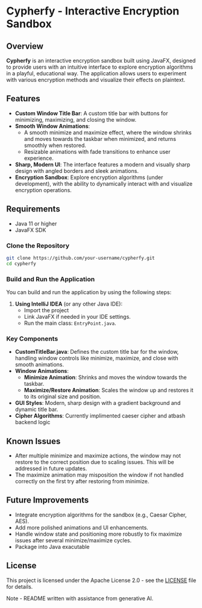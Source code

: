 
# Cypherfy - Interactive Encryption Sandbox

## Overview

**Cypherfy** is an interactive encryption sandbox built using JavaFX, designed to provide users with an intuitive interface to explore encryption algorithms in a playful, educational way. The application allows users to experiment with various encryption methods and visualize their effects on plaintext.

## Features

- **Custom Window Title Bar**: A custom title bar with buttons for minimizing, maximizing, and closing the window.
- **Smooth Window Animations**: 
  - A smooth minimize and maximize effect, where the window shrinks and moves towards the taskbar when minimized, and returns smoothly when restored.
  - Resizable animations with fade transitions to enhance user experience.
- **Sharp, Modern UI**: The interface features a modern and visually sharp design with angled borders and sleek animations.
- **Encryption Sandbox**: Explore encryption algorithms (under development), with the ability to dynamically interact with and visualize encryption operations.

## Requirements

- Java 11 or higher
- JavaFX SDK

### Clone the Repository

```bash
git clone https://github.com/your-username/cypherfy.git
cd cypherfy
```

### Build and Run the Application

You can build and run the application by using the following steps:

1. **Using IntelliJ IDEA** (or any other Java IDE):
    - Import the project
    - Link JavaFX if needed in your IDE settings.
    - Run the main class: `EntryPoint.java`.

### Key Components

- **CustomTitleBar.java**: Defines the custom title bar for the window, handling window controls like minimize, maximize, and close with smooth animations.
- **Window Animations**: 
    - **Minimize Animation**: Shrinks and moves the window towards the taskbar.
    - **Maximize/Restore Animation**: Scales the window up and restores it to its original size and position.
- **GUI Styles**: Modern, sharp design with a gradient background and dynamic title bar.
- **Cipher Algorithms**: Currently implimented caeser cipher and atbash backend logic

## Known Issues

- After multiple minimize and maximize actions, the window may not restore to the correct position due to scaling issues. This will be addressed in future updates.
- The maximize animation may misposition the window if not handled correctly on the first try after restoring from minimize.

## Future Improvements

- Integrate encryption algorithms for the sandbox (e.g., Caesar Cipher, AES).
- Add more polished animations and UI enhancements.
- Handle window state and positioning more robustly to fix maximize issues after several minimize/maximize cycles.
- Package into Java exacutable

## License

This project is licensed under the Apache License 2.0 - see the [LICENSE](LICENSE) file for details.

Note - README written with assistance from generative AI.

